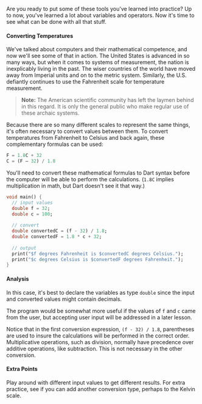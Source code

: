 Are you ready to put some of these tools you've learned into practice? Up to now, you've learned a lot about variables and operators. Now it's time to see what can be done with all that stuff.

#### Converting Temperatures
We've talked about computers and their mathematical competence, and now we'll see some of that in action. The United States is advanced in so many ways, but when it comes to systems of measurement, the nation is inexplicably living in the past. The wiser countries of the world have moved away from Imperial units and on to the metric system. Similarly, the U.S. defiantly continues to use the Fahrenheit scale for temperature measurement.

> **Note:** The American scientific community has left the laymen behind in this regard. It is only the general public who make regular use of these archaic systems.

Because there are so many different scales to represent the same things, it's often necessary to convert values between them. To convert temperatures from Fahrenheit to Celsius and back again, these complementary formulas can be used:

```dart
F = 1.8C + 32
C = (F – 32) / 1.8
```

You'll need to convert these mathematical formulas to Dart syntax before the computer will be able to perform the calculations. (`1.8C` implies multiplication in math, but Dart doesn't see it that way.)

```dart
void main() {
  // input values
  double f = 32;
  double c = 100;
  
  // convert
  double convertedC = (f - 32) / 1.8;
  double convertedF = 1.8 * c + 32;
  
  // output
  print("$f degrees Fahrenheit is $convertedC degrees Celsius.");
  print("$c degrees Celsius is $convertedF degrees Fahrenheit.");
}
```

#### Analysis
In this case, it's best to declare the variables as type `double` since the input and converted values might contain decimals.

The program would be somewhat more useful if the values of `f` and `c` came from the user, but accepting user input will be addressed in a later lesson.

Notice that in the first conversion expression, `(f - 32) / 1.8`, parentheses are used to insure the calculations will be performed in the correct order. Multiplicative operations, such as division, normally have precedence over additive operations, like subtraction. This is not necessary in the other conversion.

#### Extra Points
Play around with different input values to get different results. For extra practice, see if you can add another conversion type, perhaps to the Kelvin scale.